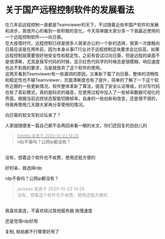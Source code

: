 # 关于国产远程控制软件的发展看法


在几年前远程控制一直都是Teamviewer的天下，不过随着近些年国产软件的发展和进步，我很开心的看到一些积极的变化，今天简单跟大家分享一下我最近使用的一个远程控制软件——向日葵。<br />
在大疫情时代，远程控制已经是很多人居家办公的一个新的选择，我第一次接触向日葵应该是在两年前，因为本身从事IT行业对于远程控制这块要求会比较高，如果远程控制就需要很好地安全性和稳定性，之前有尝试过向日葵，但是远程的桌面不是很清晰，尤其是我写代码的时候，显示红色代码字的时候总是很模糊，响应速度也达不到我的要求，当是就放弃了这个软件的使用。<br />
这两天看到Teamviewer有一些漏洞的原因，又重新下载了向日葵，整体的流畅性和稳定性也不输Teamviewer，页面清晰度也有了提升，简单的了解了一下这个软件近期的一些更新情况，软件整体革新了算法，提高了安全认证等级，针对写代码也有了真彩模式，真的是码农的福音，在使用过程中加入了一些帧率数据可视化的界面，根据当前远控状态智能切换帧率，自身的一些创新和改变，还是很不错的，待我再使用几天跟大家再分享使用的情况。

向日葵的软文写到论坛来了？

人家就随便发一篇自己都不会再回来看一眼的水文，你们还回复的劲劲儿的

<div class="quote"><blockquote><font size="2"><a href="https://www.hostloc.com/forum.php?mod=redirect&amp;goto=findpost&amp;pid=9335844&amp;ptid=757142" target="_blank"><font color="#999999">hihelllo 发表于 2020-10-22 14:25</font></a></font><br />
rdp不香吗？公网ip都没有？</blockquote></div><br />
没有，想着这个软件也不收费，使用还挺方便的

好的亲，我选择rdp

rdp不香吗？公网ip都没有？

<div class="quote"><blockquote><font color="#999999">jacksao 发表于 2020-10-22 14:26</font><br />
<font color="#999999">没有，想着这个软件也不收费，使用还挺方便的</font></blockquote></div><br />
我喜欢直连，不喜欢经过其他服务器 拖慢速度

还是觉得rdp好用

复制, 粘贴都不行哪里好用了
